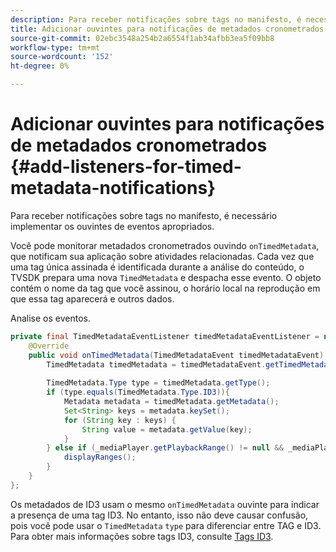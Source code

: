 ```yaml
---
description: Para receber notificações sobre tags no manifesto, é necessário implementar os ouvintes de eventos apropriados.
title: Adicionar ouvintes para notificações de metadados cronometrados
source-git-commit: 02ebc3548a254b2a6554f1ab34afbb3ea5f09bb8
workflow-type: tm+mt
source-wordcount: '152'
ht-degree: 0%

---
```


# Adicionar ouvintes para notificações de metadados cronometrados {#add-listeners-for-timed-metadata-notifications}

Para receber notificações sobre tags no manifesto, é necessário implementar os ouvintes de eventos apropriados.

Você pode monitorar metadados cronometrados ouvindo `onTimedMetadata`, que notificam sua aplicação sobre atividades relacionadas. Cada vez que uma tag única assinada é identificada durante a análise do conteúdo, o TVSDK prepara uma nova `TimedMetadata` e despacha esse evento. O objeto contém o nome da tag que você assinou, o horário local na reprodução em que essa tag aparecerá e outros dados.

Analise os eventos.

```java
private final TimedMetadataEventListener timedMetadataEventListener = new TimedMetadataEventListener() { 
    @Override 
    public void onTimedMetadata(TimedMetadataEvent timedMetadataEvent) { 
        TimedMetadata timedMetadata = timedMetadataEvent.getTimedMetadata(); 
 
        TimedMetadata.Type type = timedMetadata.getType(); 
        if (type.equals(TimedMetadata.Type.ID3)){ 
            Metadata metadata = timedMetadata.getMetadata(); 
            Set<String> keys = metadata.keySet(); 
            for (String key : keys) { 
                String value = metadata.getValue(key); 
            } 
        } else if (_mediaPlayer.getPlaybackRange() != null && _mediaPlayer.getPlaybackRange().getDuration() > 0) { 
            displayRanges(); 
        } 
    } 
}; 
```

Os metadados de ID3 usam o mesmo `onTimedMetadata` ouvinte para indicar a presença de uma tag ID3. No entanto, isso não deve causar confusão, pois você pode usar o `TimedMetadata` `type` para diferenciar entre TAG e ID3. Para obter mais informações sobre tags ID3, consulte [Tags ID3](../../../../tvsdk-3x-android-prog/android-3x-content-playback-options-android2/android-3x-id3-metadata-retrieve.md).
